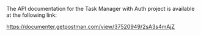 The API documentation for the Task Manager with Auth project is available at the following link:

https://documenter.getpostman.com/view/37520949/2sA3s4mAjZ